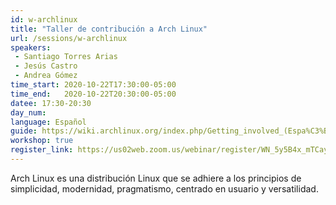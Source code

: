```yaml
---
id: w-archlinux
title: "Taller de contribución a Arch Linux"
url: /sessions/w-archlinux
speakers:
 - Santiago Torres Arias
 - Jesús Castro
 - Andrea Gómez
time_start: 2020-10-22T17:30:00-05:00
time_end:   2020-10-22T20:30:00-05:00
datee: 17:30-20:30
day_num: 
language: Español
guide: https://wiki.archlinux.org/index.php/Getting_involved_(Espa%C3%B1ol)
workshop: true
register_link: https://us02web.zoom.us/webinar/register/WN_5y5B4x_mTCayzURTT1rp2A
---
```


Arch Linux es una distribución Linux que se adhiere a los principios de simplicidad, modernidad, pragmatismo, centrado en usuario y versatilidad.
